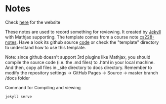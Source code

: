 # Notes

Check [here](https://lecanyu.github.io/Notes/) for the website

These notes are used to record something for reviewing. It created by [Jekyll](https://jekyllrb.com/) with Mathjax supporting. The template comes from a course note [cs228-notes](https://ermongroup.github.io/cs228-notes/). Have a look its github source [code](https://github.com/ermongroup/cs228-notes) or check the "template" directory to understand how to use this template.


Note: since github doesn't support 3rd plugins like Mathjax, you should compile the source code (i.e. the .md files) to .html in your local machine. And then, copy all files in \_site directory to docs directory. Remember to modify the repository settings -> GitHub Pages -> Source -> master branch /docs folder

Command for Compiling and viewing

```
jekyll serve
```
